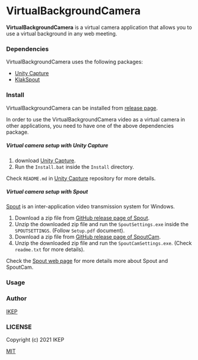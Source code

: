 # VirtualBackgroundCamera
**VirtualBackgroundCamera** is a virtual camera application that allows you to use a virtual background in any web meeting.

### Dependencies
VirtualBackgroundCamera uses the following packages:
- [Unity Capture](https://github.com/schellingb/UnityCapture)
- [KlakSpout](https://github.com/keijiro/KlakSpout)

### Install
VirtualBackgroundCamera can be installed from [release page](https://github.com/creativeIKEP/VirtualBackgroundCamera/releases).

In order to use the VirtualBackgroundCamera video as a virtual camera in other applications, you need to have one of the above dependencies package.

##### Virtual camera setup with Unity Capture
1. download [Unity Capture](https://github.com/schellingb/UnityCapture).
2. Run the `Install.bat` inside the `Install` directory.

Check `README.md` in [Unity Capture](https://github.com/schellingb/UnityCapture) repository for more details.

##### Virtual camera setup with Spout
[Spout](https://spout.zeal.co/) is an inter-application video transmission system for Windows.
1. Download a zip file from [GitHub release page of Spout](https://github.com/leadedge/Spout2/releases).
2. Unzip the downloaded zip file and run the `SpoutSettings.exe` inside the `SPOUTSETTINGS`. (Follow `Setup.pdf` document).
3. Download a zip file from [GitHub release page of SpoutCam](https://github.com/leadedge/SpoutCam/releases).
4. Unzip the downloaded zip file and run the `SpoutCamSettings.exe`. (Check `readme.txt` for more details).

Check the [Spout web page](https://spout.zeal.co/) for more details more about Spout and SpoutCam.

### Usage

### Author
[IKEP](https://ikep.jp)

### LICENSE
Copyright (c) 2021 IKEP

[MIT](/LICENSE)
